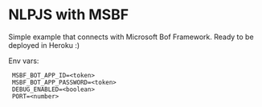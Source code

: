 NLPJS with MSBF
===============

Simple example that connects with Microsoft Bof Framework. Ready to be deployed in Heroku :)

Env vars:

```
 MSBF_BOT_APP_ID=<token>
 MSBF_BOT_APP_PASSWORD=<token>
 DEBUG_ENABLED=<boolean>
 PORT=<number>
```

